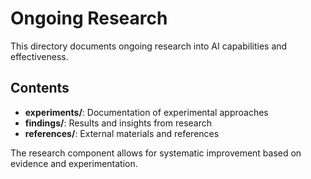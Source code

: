# Ongoing Research

This directory documents ongoing research into AI capabilities and effectiveness.

## Contents

- **experiments/**: Documentation of experimental approaches
- **findings/**: Results and insights from research
- **references/**: External materials and references

The research component allows for systematic improvement based on evidence and experimentation.